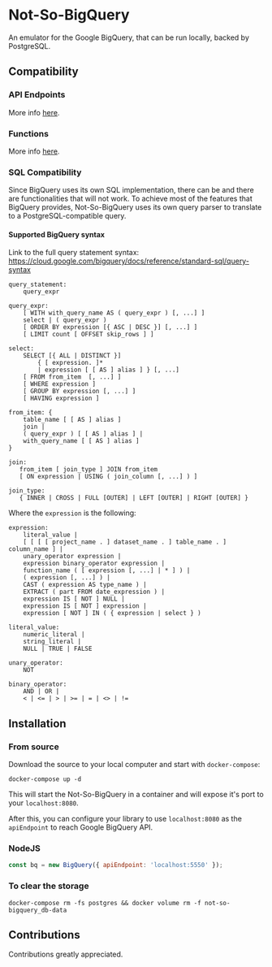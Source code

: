 # Not-So-BigQuery

An emulator for the Google BigQuery, that can be run locally, backed by PostgreSQL.

## Compatibility

### API Endpoints

More info [here](API_SUPPORT.md).

### Functions

More info [here](FUNCTION_SUPPORT.md).

### SQL Compatibility

Since BigQuery uses its own SQL implementation, there can be and there are functionalities that will not work. To
achieve most of the features that BigQuery provides, Not-So-BigQuery uses its own query parser to translate to a
PostgreSQL-compatible query.

#### Supported BigQuery syntax

Link to the full query statement syntax: https://cloud.google.com/bigquery/docs/reference/standard-sql/query-syntax

```
query_statement:
    query_expr

query_expr:
    [ WITH with_query_name AS ( query_expr ) [, ...] ]
    select | ( query_expr )
    [ ORDER BY expression [{ ASC | DESC }] [, ...] ]
    [ LIMIT count [ OFFSET skip_rows ] ]

select:
    SELECT [{ ALL | DISTINCT }]
        { [ expression. ]*
        | expression [ [ AS ] alias ] } [, ...]
    [ FROM from_item  [, ...] ]
    [ WHERE expression ]
    [ GROUP BY expression [, ...] ]
    [ HAVING expression ]

from_item: {
    table_name [ [ AS ] alias ]
    join |
    ( query_expr ) [ [ AS ] alias ] |
    with_query_name [ [ AS ] alias ]
}

join:
   from_item [ join_type ] JOIN from_item
   [ ON expression | USING ( join_column [, ...] ) ]

join_type:
   { INNER | CROSS | FULL [OUTER] | LEFT [OUTER] | RIGHT [OUTER] }
```

Where the `expression` is the following:

```
expression:
    literal_value |
    [ [ [ [ project_name . ] dataset_name . ] table_name . ] column_name ] |
    unary_operator expression |
    expression binary_operator expression |
    function_name ( [ expression [, ...] | * ] ) |
    ( expression [, ...] ) |
    CAST ( expression AS type_name ) |
    EXTRACT ( part FROM date_expression ) |
    expression IS [ NOT ] NULL | 
    expression IS [ NOT ] expression |
    expression [ NOT ] IN ( { expression | select } )

literal_value:
    numeric_literal |
    string_literal |
    NULL | TRUE | FALSE

unary_operator:
    NOT

binary_operator:
    AND | OR |
    < | <= | > | >= | = | <> | != 
``` 

## Installation

### From source

Download the source to your local computer and start with `docker-compose`:
```shell script
docker-compose up -d
```

This will start the Not-So-BigQuery in a container and will expose it's port to your `localhost:8080`.

After this, you can configure your library to use `localhost:8080` as the `apiEndpoint` to reach Google BigQuery API.

### NodeJS

```javascript
const bq = new BigQuery({ apiEndpoint: 'localhost:5550' });
```

### To clear the storage

```
docker-compose rm -fs postgres && docker volume rm -f not-so-bigquery_db-data
```

## Contributions

Contributions greatly appreciated.

